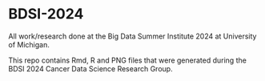 # BDSI-2024
All work/research done at the Big Data Summer Institute 2024 at University of Michigan. 

This repo contains Rmd, R and PNG files that were generated during the BDSI 2024 Cancer Data Science Research Group.
